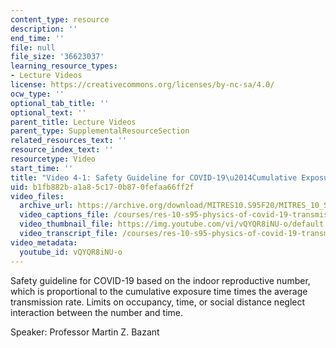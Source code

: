 ```yaml
---
content_type: resource
description: ''
end_time: ''
file: null
file_size: '36623037'
learning_resource_types:
- Lecture Videos
license: https://creativecommons.org/licenses/by-nc-sa/4.0/
ocw_type: ''
optional_tab_title: ''
optional_text: ''
parent_title: Lecture Videos
parent_type: SupplementalResourceSection
related_resources_text: ''
resource_index_text: ''
resourcetype: Video
start_time: ''
title: "Video 4-1: Safety Guideline for COVID-19\u2014Cumulative Exposure Time"
uid: b1fb882b-a1a8-5c17-0b87-0fefaa66ff2f
video_files:
  archive_url: https://archive.org/download/MITRES10.S95F20/MITRES_10_S95F20_0401_300k.mp4
  video_captions_file: /courses/res-10-s95-physics-of-covid-19-transmission-fall-2020/a99f23f5ffb85a5cb5ab6104e373b3cc_vQYQR8iNU-o.vtt
  video_thumbnail_file: https://img.youtube.com/vi/vQYQR8iNU-o/default.jpg
  video_transcript_file: /courses/res-10-s95-physics-of-covid-19-transmission-fall-2020/f789574c366e3d0250c399399a6e80c3_vQYQR8iNU-o.pdf
video_metadata:
  youtube_id: vQYQR8iNU-o
---
```


Safety guideline for COVID-19 based on the indoor reproductive number, which is proportional to the cumulative exposure time times the average transmission rate. Limits on occupancy, time, or social distance neglect interaction between the number and time.

Speaker: Professor Martin Z. Bazant

